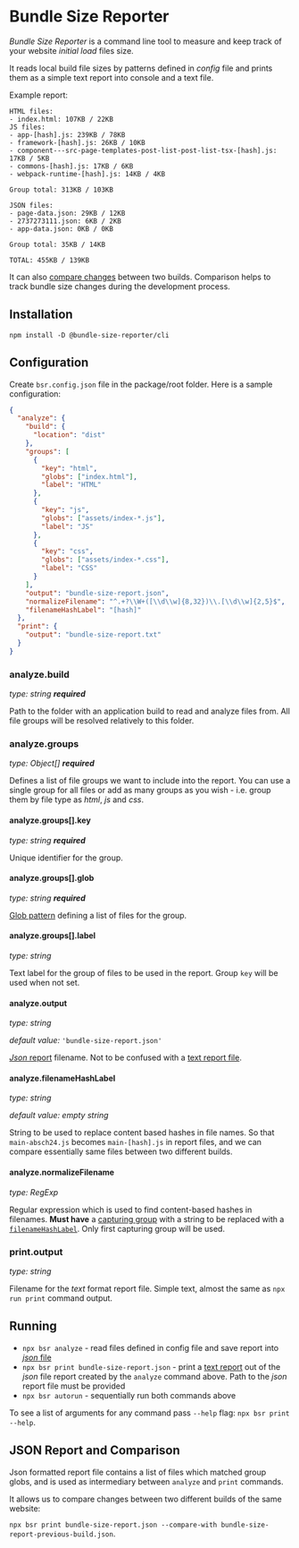 # Bundle Size Reporter

_Bundle Size Reporter_ is a command line tool to measure and keep track of your website _initial load_ files size.

It reads local build file sizes by patterns defined in _config_ file and prints
them as a simple text report into console and a text file.

Example report:

```
HTML files:
- index.html: 107KB / 22KB
JS files:
- app-[hash].js: 239KB / 78KB
- framework-[hash].js: 26KB / 10KB
- component---src-page-templates-post-list-post-list-tsx-[hash].js: 17KB / 5KB
- commons-[hash].js: 17KB / 6KB
- webpack-runtime-[hash].js: 14KB / 4KB

Group total: 313KB / 103KB

JSON files:
- page-data.json: 29KB / 12KB
- 2737273111.json: 6KB / 2KB
- app-data.json: 0KB / 0KB

Group total: 35KB / 14KB

TOTAL: 455KB / 139KB
```

It can also [compare changes](#json-report-and-comparison) between two builds.
Comparison helps to track bundle size changes during the development process.

## Installation

`npm install -D @bundle-size-reporter/cli`

## Configuration

Create `bsr.config.json` file in the package/root folder. Here is a sample configuration:

```json
{
  "analyze": {
    "build": {
      "location": "dist"
    },
    "groups": [
      {
        "key": "html",
        "globs": ["index.html"],
        "label": "HTML"
      },
      {
        "key": "js",
        "globs": ["assets/index-*.js"],
        "label": "JS"
      },
      {
        "key": "css",
        "globs": ["assets/index-*.css"],
        "label": "CSS"
      }
    ],
    "output": "bundle-size-report.json",
    "normalizeFilename": "^.+?\\W+([\\d\\w]{8,32})\\.[\\d\\w]{2,5}$",
    "filenameHashLabel": "[hash]"
  },
  "print": {
    "output": "bundle-size-report.txt"
  }
}
```

### analyze.build

_type: string **required**_

Path to the folder with an application build to read and analyze files from.
All file groups will be resolved relatively to this folder.

### analyze.groups

_type: Object[] **required**_

Defines a list of file groups we want to include into the report.
You can use a single group for all files or add as many groups as you wish -
i.e. group them by file type as _html_, _js_ and _css_.

#### analyze.groups[].key

_type: string **required**_

Unique identifier for the group.

#### analyze.groups[].glob

_type: string **required**_

[Glob pattern](https://www.npmjs.com/package/glob) defining a list of files for the group.

#### analyze.groups[].label

_type: string_

Text label for the group of files to be used in the report.
Group `key` will be used when not set.

#### analyze.output

_type: string_

_default value:_ `'bundle-size-report.json'`

[_Json_ report](#json-report-and-comparison) filename.
Not to be confused with a [text report file](#printoutput).

#### analyze.filenameHashLabel

_type: string_

_default value: empty string_

String to be used to replace content based hashes in file names.
So that `main-absch24.js` becomes `main-[hash].js` in report files, and we can compare
essentially same files between two different builds.

#### analyze.normalizeFilename

_type: RegExp_

Regular expression which is used to find content-based hashes in filenames.
**Must have** a
[capturing group](https://developer.mozilla.org/en-US/docs/Web/JavaScript/Reference/Regular_expressions/Capturing_group)
with a string to be replaced with a [`filenameHashLabel`](#analyzefilenamehashlabel).
Only first capturing group will be used.

### print.output

_type: string_

Filename for the _text_ format report file.
Simple text, almost the same as `npx run print` command output.

## Running

- `npx bsr analyze` - read files defined in config file and save report into [_json_ file](#analyzeoutput)
- `npx bsr print bundle-size-report.json` - print a [text report](#printoutput) out of the _json_ file report created by the `analyze` command above. Path to the _json_ report file must be provided
- `npx bsr autorun` - sequentially run both commands above

To see a list of arguments for any command pass `--help` flag: `npx bsr print --help`.

## JSON Report and Comparison

Json formatted report file contains a list of files which matched group globs, and is used as intermediary between `analyze` and `print` commands.

It allows us to compare changes between two different builds of the same website:

`npx bsr print bundle-size-report.json --compare-with bundle-size-report-previous-build.json`.
